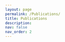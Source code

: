 ```yaml
---
layout: page
permalink: /Publications/
title: Publications
description: 
nav: false
nav_order: 2
---
```


<!-- _pages/publications.md -->

<!-- Bibsearch Feature -->

<!--{% include bib_search.liquid %}

<div class="publications">

{% bibliography %}

</div>
-->
